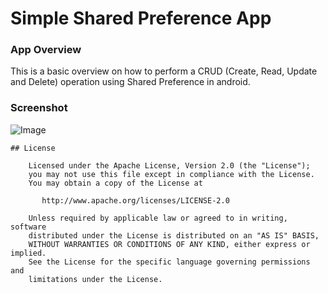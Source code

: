 ﻿# Simple Shared Preference App

### App Overview

This is a basic overview on how to perform a CRUD (Create, Read, Update and Delete) operation using Shared Preference in android.


### Screenshot


![Image](https://postimg.cc/7bpX6849)


```
## License

    Licensed under the Apache License, Version 2.0 (the "License");
    you may not use this file except in compliance with the License.
    You may obtain a copy of the License at

       http://www.apache.org/licenses/LICENSE-2.0

    Unless required by applicable law or agreed to in writing, software
    distributed under the License is distributed on an "AS IS" BASIS,
    WITHOUT WARRANTIES OR CONDITIONS OF ANY KIND, either express or implied.
    See the License for the specific language governing permissions and
    limitations under the License.
```
